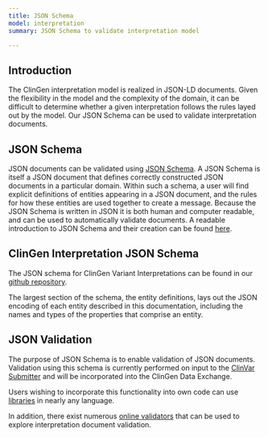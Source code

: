```yaml
---
title: JSON Schema
model: interpretation
summary: JSON Schema to validate interpretation model

---
```


Introduction
------------

The ClinGen interpretation model is realized in JSON-LD documents.   Given the flexibility in the model and the complexity of the domain, it can be difficult to determine whether a given interpretation follows the rules layed out by the model.  Our JSON Schema can be used to validate interpretation documents.

JSON Schema
-----------

JSON documents can be validated using [JSON Schema](http://json-schema.org/).  A JSON Schema is itself a JSON document that defines correctly constructed JSON documents in a particular domain.   Within such a schema, a user will find explicit definitions of entities appearing in a JSON document, and the rules for how these entities are used together to create a message.  Because the JSON Schema is written in JSON it is both human and computer readable, and can be used to automatically validate documents.   A readable introduction to JSON Schema and their creation can be found [here](https://spacetelescope.github.io/understanding-json-schema/).

ClinGen Interpretation JSON Schema
----------------------------------

The JSON schema for ClinGen Variant Interpretations can be found in our [github repository](https://github.com/clingen-data-model/clingen-interpretation/blob/master/data/schema/variantInterpretation.json).  

The largest section of the schema, the entity definitions, lays out the JSON encoding of each entity described in this documentation, including the names and types of the properties that comprise an entity.


JSON Validation
---------------

The purpose of JSON Schema is to enable validation of JSON documents.   Validation using this schema is currently performed on input to the [ClinVar Submitter](http://github.com/clingen-data-model/clinvar-submitter) and will be incorporated into the ClinGen Data Exchange.

Users wishing to incorporate this functionality into own code can use [libraries](http://json-schema.org/implementations.html) in nearly any language.

In addition, there exist numerous [online validators](https://www.jsonschemavalidator.net/) that can be used to explore interpretation document validation.
